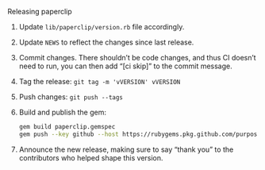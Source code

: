 Releasing paperclip

1. Update `lib/paperclip/version.rb` file accordingly.
2. Update `NEWS` to reflect the changes since last release.
3. Commit changes. There shouldn’t be code changes, and thus CI doesn’t need to run, you can then add “[ci skip]” to the commit message.
4. Tag the release: `git tag -m 'vVERSION' vVERSION`
5. Push changes: `git push --tags`
6. Build and publish the gem:

   ```bash
   gem build paperclip.gemspec
   gem push --key github --host https://rubygems.pkg.github.com/purposity paperclip-VERSION.gem
   ```

7. Announce the new release, making sure to say “thank you” to the contributors who helped shape this version.
